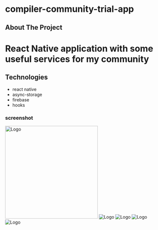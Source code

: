 # compiler-community-trial-app
<!-- ABOUT THE PROJECT -->
## About The Project

# React Native application with some useful services for my community
 
 
  

## Technologies

* react native
* async-storage
* firebase
* hooks

### screenshot

<img src="photo/1.jpg" alt="Logo" width="300" >
<img src="photo/2.jpg" alt="Logo" hight="300" >
<img src="photo/3.jpg" alt="Logo" hight="300" >
<img src="photo/4.jpg" alt="Logo" hight="300" >
<img src="photo/5.jpg" alt="Logo" hight="300" >
 
